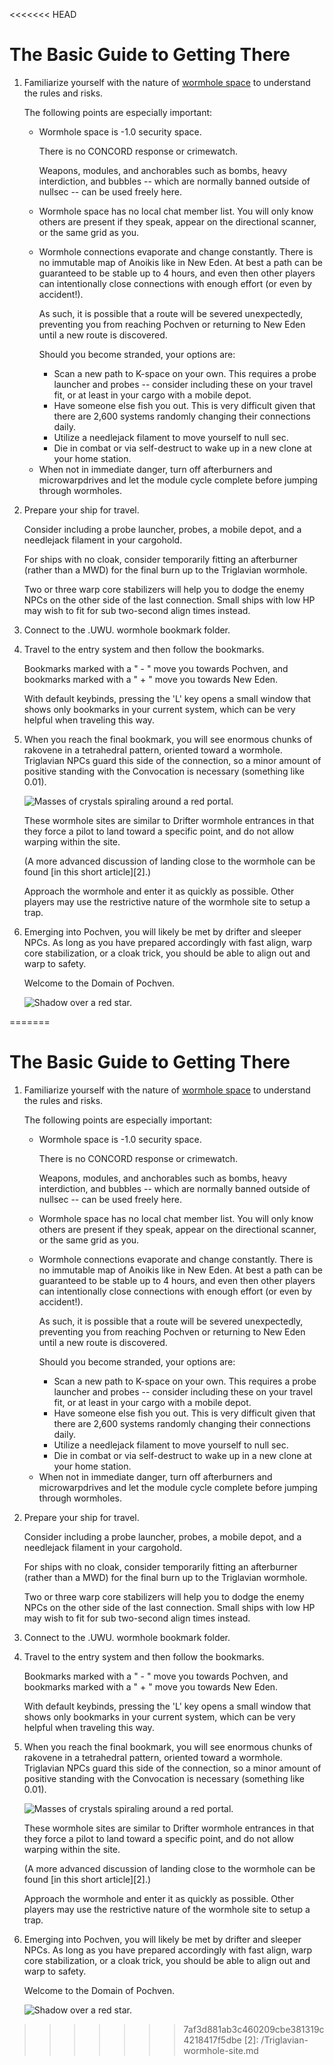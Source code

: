 <<<<<<< HEAD
# The Basic Guide to Getting There

1. Familiarize yourself with the nature of [wormhole space][1] to understand the rules and risks.

   The following points are especially important:
   
   * Wormhole space is -1.0 security space.
   
     There is no CONCORD response or crimewatch.
   
     Weapons, modules, and anchorables such as bombs, heavy interdiction, and bubbles -- which are normally banned outside of nullsec -- can be used freely here.

   * Wormhole space has no local chat member list. You will only know others are present if they speak, appear on the directional scanner, or the same grid as you.

   * Wormhole connections evaporate and change constantly. There is no immutable map of Anoikis like in New Eden. At best a path can be guaranteed to be stable up to 4 hours, and even then other players can intentionally close connections with enough effort (or even by accident!).

     As such, it is possible that a route will be severed unexpectedly, preventing you from reaching Pochven or returning to New Eden until a new route is discovered.

     Should you become stranded, your options are:
     
     - Scan a new path to K-space on your own. This requires a probe launcher and probes -- consider including these on your travel fit, or at least in your cargo with a mobile depot.
     - Have someone else fish you out. This is very difficult given that there are 2,600 systems randomly changing their connections daily.
     - Utilize a needlejack filament to move yourself to null sec.
     - Die in combat or via self-destruct to wake up in a new clone at your home station.

   - When not in immediate danger, turn off afterburners and microwarpdrives and let the module cycle complete before jumping through wormholes.

2. Prepare your ship for travel.
 
     Consider including a probe launcher, probes, a mobile depot, and a needlejack filament in your cargohold.
   
   For ships with no cloak, consider temporarily fitting an afterburner (rather than a MWD) for the final burn up to the Triglavian wormhole.
   
   Two or three warp core stabilizers will help you to dodge the enemy NPCs on the other side of the last connection. Small ships with low HP may wish to fit for sub two-second align times instead.

3. Connect to the .UWU. wormhole bookmark folder.

4. Travel to the entry system and then follow the bookmarks. 

   Bookmarks marked with a " - " move you towards Pochven, and bookmarks marked with a " + "  move you towards New Eden.

   With default keybinds, pressing the 'L' key opens a small window that shows only bookmarks in your current system, which can be very helpful when traveling this way.

5. When you reach the final bookmark, you will see enormous chunks of rakovene in a tetrahedral pattern, oriented toward a wormhole. Triglavian NPCs guard this side of the connection, so a minor amount of positive standing with the Convocation is necessary (something like 0.01).

   ![Masses of crystals spiraling around a red portal.](https://i.imgur.com/D9hh2Yk.png "Major Conduit")

   These wormhole sites are similar to Drifter wormhole entrances in that they force a pilot to land toward a specific point, and do not allow warping within the site.

   (A more advanced discussion of landing close to the wormhole can be found [in this short article][2].)

   Approach the wormhole and enter it as quickly as possible. Other players may use the restrictive nature of the wormhole site to setup a trap.

6. Emerging into Pochven, you will likely be met by drifter and sleeper NPCs. As long as you have prepared accordingly with fast align, warp core stabilization, or a cloak trick, you should be able to align out and warp to safety.

   Welcome to the Domain of Pochven.

   ![Shadow over a red star.](https://i.imgur.com/aOedCwr.png "Gold Immanence")

[1]: https://wiki.eveuniversity.org/Wormholes
=======
# The Basic Guide to Getting There

1. Familiarize yourself with the nature of [wormhole space][1] to understand the rules and risks.

   The following points are especially important:
   
   * Wormhole space is -1.0 security space.
   
     There is no CONCORD response or crimewatch.
   
     Weapons, modules, and anchorables such as bombs, heavy interdiction, and bubbles -- which are normally banned outside of nullsec -- can be used freely here.

   * Wormhole space has no local chat member list. You will only know others are present if they speak, appear on the directional scanner, or the same grid as you.

   * Wormhole connections evaporate and change constantly. There is no immutable map of Anoikis like in New Eden. At best a path can be guaranteed to be stable up to 4 hours, and even then other players can intentionally close connections with enough effort (or even by accident!).

     As such, it is possible that a route will be severed unexpectedly, preventing you from reaching Pochven or returning to New Eden until a new route is discovered.

     Should you become stranded, your options are:
     
     - Scan a new path to K-space on your own. This requires a probe launcher and probes -- consider including these on your travel fit, or at least in your cargo with a mobile depot.
     - Have someone else fish you out. This is very difficult given that there are 2,600 systems randomly changing their connections daily.
     - Utilize a needlejack filament to move yourself to null sec.
     - Die in combat or via self-destruct to wake up in a new clone at your home station.

   - When not in immediate danger, turn off afterburners and microwarpdrives and let the module cycle complete before jumping through wormholes.

2. Prepare your ship for travel.
 
     Consider including a probe launcher, probes, a mobile depot, and a needlejack filament in your cargohold.
   
   For ships with no cloak, consider temporarily fitting an afterburner (rather than a MWD) for the final burn up to the Triglavian wormhole.
   
   Two or three warp core stabilizers will help you to dodge the enemy NPCs on the other side of the last connection. Small ships with low HP may wish to fit for sub two-second align times instead.

3. Connect to the .UWU. wormhole bookmark folder.

4. Travel to the entry system and then follow the bookmarks. 

   Bookmarks marked with a " - " move you towards Pochven, and bookmarks marked with a " + "  move you towards New Eden.

   With default keybinds, pressing the 'L' key opens a small window that shows only bookmarks in your current system, which can be very helpful when traveling this way.

5. When you reach the final bookmark, you will see enormous chunks of rakovene in a tetrahedral pattern, oriented toward a wormhole. Triglavian NPCs guard this side of the connection, so a minor amount of positive standing with the Convocation is necessary (something like 0.01).

   ![Masses of crystals spiraling around a red portal.](https://i.imgur.com/D9hh2Yk.png "Major Conduit")

   These wormhole sites are similar to Drifter wormhole entrances in that they force a pilot to land toward a specific point, and do not allow warping within the site.

   (A more advanced discussion of landing close to the wormhole can be found [in this short article][2].)

   Approach the wormhole and enter it as quickly as possible. Other players may use the restrictive nature of the wormhole site to setup a trap.

6. Emerging into Pochven, you will likely be met by drifter and sleeper NPCs. As long as you have prepared accordingly with fast align, warp core stabilization, or a cloak trick, you should be able to align out and warp to safety.

   Welcome to the Domain of Pochven.

   ![Shadow over a red star.](https://i.imgur.com/aOedCwr.png "Gold Immanence")

[1]: https://wiki.eveuniversity.org/Wormholes
>>>>>>> 7af3d881ab3c460209cbe381319c4218417f5dbe
[2]: /Triglavian-wormhole-site.md
